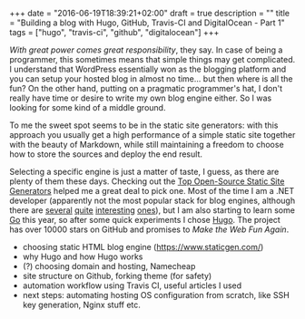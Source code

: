 +++
date = "2016-06-19T18:39:21+02:00"
draft = true
description = ""
title = "Building a blog with Hugo, GitHub, Travis-CI and DigitalOcean - Part 1"
tags = ["hugo", "travis-ci", "github", "digitalocean"]
+++

*With great power comes great responsibility*, they say. In case of being a programmer, this sometimes means that simple things may get complicated. I understand that WordPress essentially won as the blogging platform and you can setup your hosted blog in almost no time... but then where is all the fun? On the other hand, putting on a pragmatic programmer's hat, I don't really have time or desire to write my own blog engine either. So I was looking for some kind of a middle ground.

To me the sweet spot seems to be in the static site generators: with this approach you usually get a high performance of a simple static site together with the beauty of Markdown, while still maintaining a freedom to choose how to store the sources and deploy the end result.

Selecting a specific engine is just a matter of taste, I guess, as there are plenty of them these days. Checking out the [Top Open-Source Static Site Generators](https://www.staticgen.com) helped me a great deal to pick one. Most of the time I am a .NET developer (apparently not the most popular stack for blog engines, although there are [several](https://github.com/Code52/pretzel) [quite](https://github.com/Wyamio/Wyam) [interesting](https://github.com/mikoskinen/graze) [ones](https://github.com/Kelindar/misakai-baker)), but I am also starting to learn some [Go](https://golang.org/) this year, so after some quick experiments I chose [Hugo](https://gohugo.io/). The project has over 10000 stars on GitHub and promises to *Make the Web Fun Again*.

* choosing static HTML blog engine (https://www.staticgen.com/)
* why Hugo and how Hugo works
* (?) choosing domain and hosting, Namecheap
* site structure on Github, forking theme (for safety)
* automation workflow using Travis CI, useful articles I used
* next steps: automating hosting OS configuration from scratch, like SSH key generation, Nginx stuff etc. 